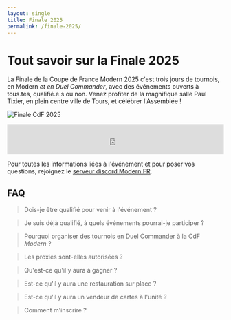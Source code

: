 ```yaml
---
layout: single
title: Finale 2025
permalink: /finale-2025/
---
```


# Tout savoir sur la Finale 2025

La Finale de la Coupe de France Modern 2025 c'est trois jours de tournois, en Modern *et en Duel Commander*, avec des événements ouverts à tous.tes, qualifié.e.s ou non. Venez profiter de la magnifique salle Paul Tixier, en plein centre ville de Tours, et célébrer l'Assemblée !

<p class="text-align-center"><img src="{{ site.url }}{{ site.baseurl }}/assets/images/vignette_finale_2025.PNG" alt="Finale CdF 2025" /></p>

<iframe id="haWidget" allowtransparency="true" src="https://www.helloasso.com/associations/l-assemblee-du-modern/evenements/finale-coupe-de-france-modern-2025/widget-bouton" style="width: 100%; height: 70px; border: none;"></iframe>

Pour toutes les informations liées à l'événement et pour poser vos questions, rejoignez le [serveur discord Modern FR](https://discord.gg/KW4KPRZ3n7).

## FAQ

> Dois-je être qualifié pour venir à l'événement ?

> Je suis déjà qualifié, à quels événements pourrai-je participer ?

> Pourquoi organiser des tournois en Duel Commander à la CdF *Modern* ?

> Les proxies sont-elles autorisées ?

> Qu'est-ce qu'il y aura à gagner ?

> Est-ce qu'il y aura une restauration sur place ?

> Est-ce qu'il y aura un vendeur de cartes à l'unité ?

> Comment m'inscrire ?

